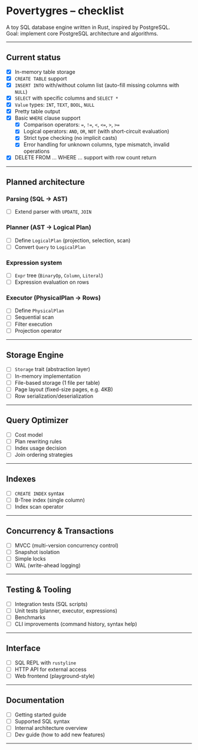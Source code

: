 # Povertygres – checklist

A toy SQL database engine written in Rust, inspired by PostgreSQL.  
Goal: implement core PostgreSQL architecture and algorithms.

---

## Current status

- [x] In-memory table storage
- [x] `CREATE TABLE` support
- [x] `INSERT INTO` with/without column list (auto-fill missing columns with `NULL`)
- [x] `SELECT` with specific columns and `SELECT *`
- [x] `Value` types: `INT`, `TEXT`, `BOOL`, `NULL`
- [x] Pretty table output
- [x] Basic `WHERE` clause support
  - [x] Comparison operators: `=`, `!=`, `<`, `<=`, `>`, `>=`
  - [x] Logical operators: `AND`, `OR`, `NOT` (with short-circuit evaluation)
  - [x] Strict type checking (no implicit casts)
  - [x] Error handling for unknown columns, type mismatch, invalid operations
- [x] DELETE FROM ... WHERE ... support with row count return
---

## Planned architecture

### Parsing (SQL → AST)
- [ ] Extend parser with `UPDATE`, `JOIN`

### Planner (AST → Logical Plan)
- [ ] Define `LogicalPlan` (projection, selection, scan)
- [ ] Convert `Query` to `LogicalPlan`

### Expression system
- [ ] `Expr` tree (`BinaryOp`, `Column`, `Literal`)
- [ ] Expression evaluation on rows

### Executor (PhysicalPlan → Rows)
- [ ] Define `PhysicalPlan`
- [ ] Sequential scan
- [ ] Filter execution
- [ ] Projection operator

---

## Storage Engine
- [ ] `Storage` trait (abstraction layer)
- [ ] In-memory implementation
- [ ] File-based storage (1 file per table)
- [ ] Page layout (fixed-size pages, e.g. 4KB)
- [ ] Row serialization/deserialization

---

## Query Optimizer
- [ ] Cost model
- [ ] Plan rewriting rules
- [ ] Index usage decision
- [ ] Join ordering strategies

---

## Indexes
- [ ] `CREATE INDEX` syntax
- [ ] B-Tree index (single column)
- [ ] Index scan operator

---

## Concurrency & Transactions
- [ ] MVCC (multi-version concurrency control)
- [ ] Snapshot isolation
- [ ] Simple locks
- [ ] WAL (write-ahead logging)

---

## Testing & Tooling
- [ ] Integration tests (SQL scripts)
- [ ] Unit tests (planner, executor, expressions)
- [ ] Benchmarks
- [ ] CLI improvements (command history, syntax help)

---

## Interface
- [ ] SQL REPL with `rustyline`
- [ ] HTTP API for external access
- [ ] Web frontend (playground-style)

---

## Documentation
- [ ] Getting started guide
- [ ] Supported SQL syntax
- [ ] Internal architecture overview
- [ ] Dev guide (how to add new features)

---
